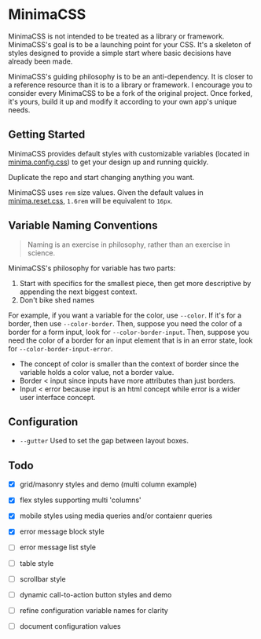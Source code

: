 # MinimaCSS

MinimaCSS is not intended to be treated as a library or framework.
MinimaCSS's goal is to be a launching point for your CSS. It's a 
skeleton of styles designed to provide a simple start where basic 
decisions have already been made.

MinimaCSS's guiding philosophy is to be an anti-dependency. It is 
closer to a reference resource than it is to a library or framework. 
I encourage you to consider every MinimaCSS to be a fork of the 
original project. Once forked, it's yours, build it up and modify it 
according to your own app's unique needs.


## Getting Started

MinimaCSS provides default styles with customizable variables (located 
in [minima.config.css]()) to get your design up and running quickly.

Duplicate the repo and start changing anything you want.

MinimaCSS uses `rem` size values. Given the default values in 
[minima.reset.css](), `1.6rem` will be equivalent to `16px`.


## Variable Naming Conventions

> Naming is an exercise in philosophy, rather than an exercise in science.

MinimaCSS's philosophy for variable has two parts: 

1. Start with specifics for the smallest piece, then get more descriptive by appending the next biggest context.
2. Don't bike shed names

For example, if you want a variable for the color, use `--color`. If it's 
for a border, then use `--color-border`. Then, suppose you need the color of a 
border for a form input, look for `--color-border-input`. Then, suppose you 
need the color of a border for an input element that is in an error state, look 
for `--color-border-input-error`.

- The concept of color is smaller than the context of border since the variable 
holds a color value, not a border value.
- Border < input since inputs have more attributes than just borders.
- Input < error because input is an html concept while error is a wider user interface concept.


## Configuration

- `--gutter` Used to set the gap between layout boxes.


## Todo

- [x] grid/masonry styles and demo (multi column example)
- [x] flex styles supporting multi 'columns'
- [x] mobile styles using media queries and/or contaienr queries
- [x] error message block style
- [ ] error message list style
- [ ] table style
- [ ] scrollbar style
- [ ] dynamic call-to-action button styles and demo
- [ ] refine configuration variable names for clarity
- [ ] document configuration values

